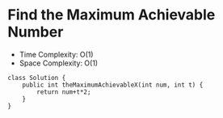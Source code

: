 # Find the Maximum Achievable Number

- Time Complexity: O(1)
- Space Complexity: O(1)

```
class Solution {
    public int theMaximumAchievableX(int num, int t) {
        return num+t*2;
    }
}
```
